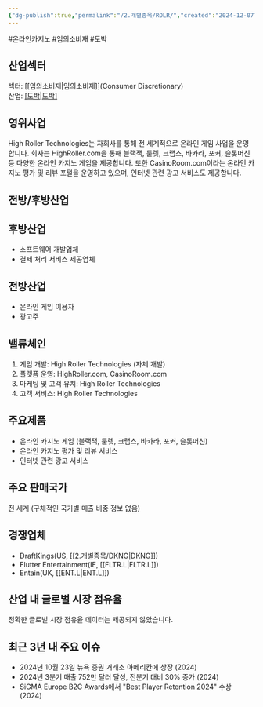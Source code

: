 ```yaml
---
{"dg-publish":true,"permalink":"/2.개별종목/ROLR/","created":"2024-12-07T11:22:28.754+09:00","updated":"2025-07-29T21:37:05.137+09:00"}
---
```


#온라인카지노 #임의소비재 #도박


## 산업섹터

섹터: [[임의소비재\|임의소비재]](Consumer Discretionary)  
산업: [[도박\|도박]](Gambling)

## 영위사업

High Roller Technologies는 자회사를 통해 전 세계적으로 온라인 게임 사업을 운영합니다. 회사는 HighRoller.com을 통해 블랙잭, 룰렛, 크랩스, 바카라, 포커, 슬롯머신 등 다양한 온라인 카지노 게임을 제공합니다. 또한 CasinoRoom.com이라는 온라인 카지노 평가 및 리뷰 포털을 운영하고 있으며, 인터넷 관련 광고 서비스도 제공합니다.

## 전방/후방산업

## 후방산업

- 소프트웨어 개발업체
- 결제 처리 서비스 제공업체

## 전방산업

- 온라인 게임 이용자
- 광고주

## 밸류체인

1. 게임 개발: High Roller Technologies (자체 개발)
2. 플랫폼 운영: HighRoller.com, CasinoRoom.com
3. 마케팅 및 고객 유치: High Roller Technologies
4. 고객 서비스: High Roller Technologies

## 주요제품

- 온라인 카지노 게임 (블랙잭, 룰렛, 크랩스, 바카라, 포커, 슬롯머신)
- 온라인 카지노 평가 및 리뷰 서비스
- 인터넷 관련 광고 서비스

## 주요 판매국가

전 세계 (구체적인 국가별 매출 비중 정보 없음)

## 경쟁업체

- DraftKings(US, [[2.개별종목/DKNG\|DKNG]])
- Flutter Entertainment(IE, [[FLTR.L\|FLTR.L]])
- Entain(UK, [[ENT.L\|ENT.L]])

## 산업 내 글로벌 시장 점유율

정확한 글로벌 시장 점유율 데이터는 제공되지 않았습니다.

## 최근 3년 내 주요 이슈

- 2024년 10월 23일 뉴욕 증권 거래소 아메리칸에 상장 (2024)
- 2024년 3분기 매출 752만 달러 달성, 전분기 대비 30% 증가 (2024)
- SiGMA Europe B2C Awards에서 "Best Player Retention 2024" 수상 (2024)